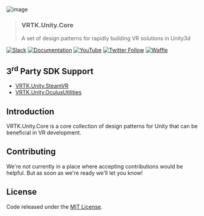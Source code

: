 ![image](https://user-images.githubusercontent.com/1029673/39358522-3d16a6aa-4a0e-11e8-9515-41909f36e70d.png)

> ### VRTK.Unity.Core
> A set of design patterns for rapidly building VR solutions in Unity3d

[![Slack](https://img.shields.io/badge/slack-chat-E24663.svg)](http://invite.vrtk.io)
[![Documentation](https://img.shields.io/badge/readme-docs-3484C6.svg)](http://docs.vrtk.io)
[![YouTube](https://img.shields.io/badge/youtube-channel-e52d27.svg)](http://videos.vrtk.io)
[![Twitter Follow](https://img.shields.io/twitter/follow/vr_toolkit.svg?style=flat&label=twitter)](https://twitter.com/VR_Toolkit)
[![Waffle](https://img.shields.io/badge/project-backlog-78bdf2.svg)](https://waffle.io/ExtendRealityLtd/VRTK.Unity.Core)

## 3<sup>rd</sup> Party SDK Support

 * [VRTK.Unity.SteamVR]
 * [VRTK.Unity.OculusUtilities]

## Introduction

VRTK.Unity.Core is a core collection of design patterns for Unity
that can be beneficial in VR development.

## Contributing

We're not currently in a place where accepting contributions would
be helpful. But as soon as we're ready we'll let you know!

## License

Code released under the [MIT License].

[MIT License]: LICENSE.md
[VRTK.Unity.SteamVR]: https://github.com/ExtendRealityLtd/VRTK.Unity.SteamVR
[VRTK.Unity.OculusUtilities]: https://github.com/ExtendRealityLtd/VRTK.Unity.OculusUtilities
